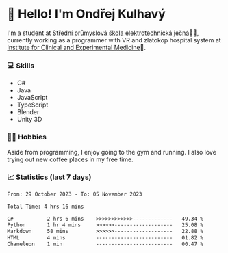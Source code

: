 # 👋 Hello! I'm Ondřej Kulhavý

I'm a student at [Střední průmyslová škola elektrotechnická ječná](https://www.spsejecna.cz/)👨‍🎓, currently working as a programmer with VR and zlatokop hospital system at [Institute for Clinical and Experimental Medicine](https://www.ikem.cz/en/)🏥.

### 💻 Skills
- C#
- Java
- JavaScript
- TypeScript
- Blender
- Unity 3D

### 🏋️‍♂️ Hobbies

Aside from programming, I enjoy going to the gym and running. I also love trying out new coffee places in my free time.

### 📈 Statistics (last 7 days)
<!--START_SECTION:waka-->

```txt
From: 29 October 2023 - To: 05 November 2023

Total Time: 4 hrs 16 mins

C#           2 hrs 6 mins    >>>>>>>>>>>>-------------   49.34 %
Python       1 hr 4 mins     >>>>>>-------------------   25.08 %
Markdown     58 mins         >>>>>>-------------------   22.88 %
HTML         4 mins          -------------------------   01.82 %
Chameleon    1 min           -------------------------   00.47 %
```

<!--END_SECTION:waka-->



